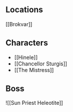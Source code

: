 ## Locations
[[Brokvar]]

## Characters
- [[Hinele]]
- [[Chancellor Sturgis]]
- [[The Mistress]]
## Boss
![[Sun Priest  Heleotite]]
